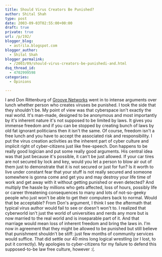 ```yaml
---
title: Should Virus Creators Be Punished?
author: Shital Shah
type: post
date: 2003-09-03T02:55:00+00:00
draft: true
private: true
url: /p/192/
blogger_blog:
  - astrila.blogspot.com
blogger_author:
  - Shital Shah
blogger_permalink:
  - /2003/09/should-virus-creators-be-punishedi-and.html
dsq_thread_id:
  - 4702999598
categories:
  - Opinions

---
```

I and Don Rittenburg of [Groove Networks][1] went in to intense arguments over lunch whether person who creates viruses be punished. I took the side that they shouldn't be. My point of view was that cyberspace isn't exactly the real world. It's man-made, designed to be anonymous and most importantly by it's inherent nature it's not supposed to be limited by laws. It gives you immense freedom and if you can be stopped by creating bunch of laws by old fat ignorant politicians then it isn't the same. Of course, freedom isn't a free lunch and you have to accept the associated risk and responsibility. I put the virus creation activities as the inherent part of cyber culture and implicit right of cyber-citizens just like free-speech. Don happens to be really good logician and put some really good arguments. His central idea was that just because it's possible, it can't be just allowed. If your car tires are not secured by lock and key, would you let a person to blow air out of them just to demonstrate that it is not secured or just for fun? Is it worth to live under constant fear that your stuff is not really secured and someone somewhere is gonna come and get you and may destroy your life time of work and get away with it without getting punished or even detected? And multiply the hassle by millions who gets affected, loss of hours, possibly life or career threatening consequences to many and lots of not-so-geeky people who just won't be able to get their computers back to normal. Would that be acceptable? From Don's argument, I think I see the aftermath that typical virus author would fail to see or doesn't won't to. I realized that cyberworld isn't just the world of universities and nerds any more but is now married to the real world and is inseparable part of it. And that marriage would mean loss of inherent freedom and bring the laws in. I'm now in agreement that they might be allowed to be punished but still believe that punishment shouldn't be stiff: just few months of community services would suffice. That did settle our 40 mins long logical wrestling (or I lost, to put it correctly). My apologies to cyber-citizens for my failure to defend this supposed-to-be law free culture, however :(.

 [1]: http://www.groove.net/